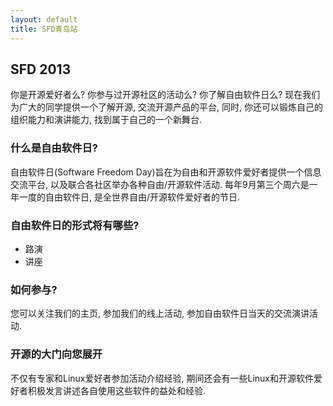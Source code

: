 ```yaml
---
layout: default
title: SFD青岛站
---
```

## SFD 2013
你是开源爱好者么? 你参与过开源社区的活动么? 你了解自由软件日么?  现在我们为广大的同学提供一个了解开源, 交流开源产品的平台, 同时, 你还可以锻炼自己的组织能力和演讲能力, 找到属于自己的一个新舞台.

### 什么是自由软件日?
自由软件日(Software Freedom Day)旨在为自由和开源软件爱好者提供一个信息交流平台, 以及联合各社区举办各种自由/开源软件活动. 每年9月第三个周六是一年一度的自由软件日, 是全世界自由/开源软件爱好者的节日.

### 自由软件日的形式将有哪些?
+ 路演
+ 讲座

### 如何参与?
您可以关注我们的主页, 参加我们的线上活动, 参加自由软件日当天的交流演讲活动.

### 开源的大门向您展开
不仅有专家和Linux爱好者参加活动介绍经验, 期间还会有一些Linux和开源软件爱好者积极发言讲述各自使用这些软件的益处和经验.
